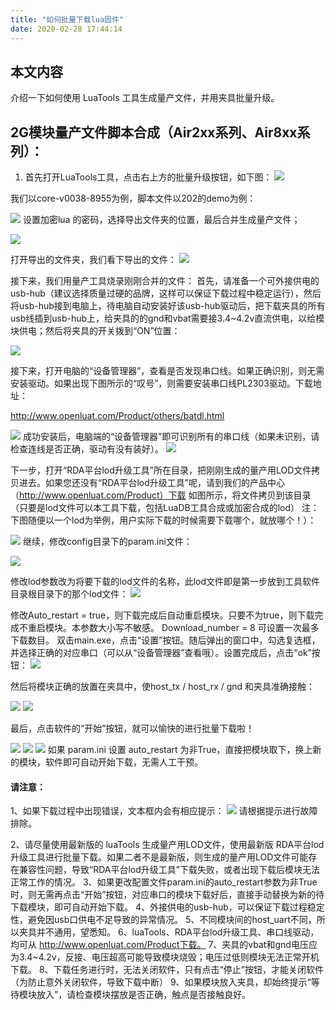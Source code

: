 ```yaml
---
title: "如何批量下载lua固件"
date: 2020-02-28 17:44:14
---
```


## 本文内容
介绍一下如何使用 LuaTools 工具生成量产文件，并用夹具批量升级。
## 2G模块量产文件脚本合成（Air2xx系列、Air8xx系列）：
1. 首先打开LuaTools工具，点击右上方的批量升级按钮，如下图：
![](http://doc.openluat.com/api/static/editormd/php/../uploads/5_69305.png)

我们以core-v0038-8955为例，脚本文件以202的demo为例：

![](http://doc.openluat.com/api/static/editormd/php/../uploads/5_63176.png)
设置加密lua 的密码，选择导出文件夹的位置，最后合并生成量产文件；

![](http://doc.openluat.com/api/static/editormd/php/../uploads/5_21572.png)

打开导出的文件夹，我们看下导出的文件：
![](http://doc.openluat.com/api/static/editormd/php/../uploads/5_22760.png)

接下来，我们用量产工具烧录刚刚合并的文件：
首先，请准备一个可外接供电的usb-hub（建议选择质量过硬的品牌，这样可以保证下载过程中稳定运行），然后将usb-hub接到电脑上，待电脑自动安装好该usb-hub驱动后，把下载夹具的所有usb线插到usb-hub上，给夹具的的gnd和vbat需要接3.4~4.2v直流供电，以给模块供电；然后将夹具的开关拨到“ON”位置：

![](http://doc.openluat.com/api/static/editormd/php/../uploads/5_98210.png)

接下来，打开电脑的“设备管理器”，查看是否发现串口线。如果正确识别，则无需安装驱动。如果出现下图所示的“叹号”，则需要安装串口线PL2303驱动。下载地址：

http://www.openluat.com/Product/others/batdl.html

![](http://doc.openluat.com/api/static/editormd/php/../uploads/5_52314.png)
成功安装后，电脑端的“设备管理器”即可识别所有的串口线（如果未识别，请检查连线是否正确，驱动有没有装好）。
![](http://doc.openluat.com/api/static/editormd/php/../uploads/5_75019.jpg)

下一步，打开“RDA平台lod升级工具”所在目录，把刚刚生成的量产用LOD文件拷贝进去。如果您还没有“RDA平台lod升级工具”呢，请到我们的产品中心（http://www.openluat.com/Product）下载
如图所示，将文件拷贝到该目录（只要是lod文件可以本工具下载，包括LuaDB工具合成或加密合成的lod）
注：下图随便以一个lod为举例，用户实际下载的时候需要下载哪个，就放哪个！）：

![](http://doc.openluat.com/api/static/editormd/php/../uploads/5_57965.png)
继续，修改config目录下的param.ini文件：

![](http://doc.openluat.com/api/static/editormd/php/../uploads/5_84595.jpg)

修改lod参数改为将要下载的lod文件的名称，此lod文件即是第一步放到工具软件目录根目录下的那个lod文件：
![](http://doc.openluat.com/api/static/editormd/php/../uploads/5_80088.png)

修改Auto_restart = true，则下载完成后自动重启模块。只要不为true，则下载完成不重启模块。本参数大小写不敏感。
Download_number = 8 可设置一次最多下载数目。
双击main.exe，点击“设置”按钮。随后弹出的窗口中，勾选复选框，并选择正确的对应串口（可以从“设备管理器”查看哦）。设置完成后，点击“ok”按钮：
![](http://doc.openluat.com/api/static/editormd/php/../uploads/5_71424.png)

然后将模块正确的放置在夹具中，使host_tx / host_rx / gnd 和夹具准确接触：

![](http://doc.openluat.com/api/static/editormd/php/../uploads/5_39477.jpg)
![](http://doc.openluat.com/api/static/editormd/php/../uploads/5_19060.jpg)

最后，点击软件的“开始”按钮，就可以愉快的进行批量下载啦！

![](http://doc.openluat.com/api/static/editormd/php/../uploads/5_79214.png)
![](http://doc.openluat.com/api/static/editormd/php/../uploads/5_68822.png)
![](http://doc.openluat.com/api/static/editormd/php/../uploads/5_81818.png)
如果 param.ini 设置 auto_restart 为非True，直接把模块取下，换上新的模块，软件即可自动开始下载，无需人工干预。
#### 请注意：

1、如果下载过程中出现错误，文本框内会有相应提示：
![](http://doc.openluat.com/api/static/editormd/php/../uploads/5_33053.png)
请根据提示进行故障排除。

2、请尽量使用最新版的 luaTools 生成量产用LOD文件，使用最新版 RDA平台lod升级工具进行批量下载。如果二者不是最新版，则生成的量产用LOD文件可能存在兼容性问题，导致“RDA平台lod升级工具”下载失败，或者出现下载后模块无法正常工作的情况。
3、如果更改配置文件param.ini的auto_restart参数为非True时，则无需再点击“开始”按钮，对应串口的模块下载好后，直接手动替换为新的待下载模块，即可自动开始下载。
4、外接供电的usb-hub，可以保证下载过程稳定性，避免因usb口供电不足导致的异常情况。
5、不同模块间的host_uart不同，所以夹具并不通用，望悉知。
6、luaTools、RDA平台lod升级工具、串口线驱动，均可从 http://www.openluat.com/Product下载。
7、夹具的vbat和gnd电压应为3.4~4.2v，反接、电压超高可能导致模块烧毁；电压过低则模块无法正常开机下载。
8、下载任务进行时，无法关闭软件，只有点击“停止”按钮，才能关闭软件（为防止意外关闭软件，导致下载中断）
9、如果模块放入夹具，却始终提示“等待模块放入”，请检查模块摆放是否正确，触点是否接触良好。
